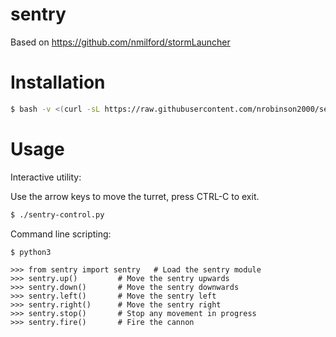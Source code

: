 # sentry

Based on https://github.com/nmilford/stormLauncher

# Installation

```bash
$ bash -v <(curl -sL https://raw.githubusercontent.com/nrobinson2000/sentry/master/install.sh)
```

# Usage

Interactive utility:

Use the arrow keys to move the turret, press CTRL-C to exit.

```bash
$ ./sentry-control.py
```

Command line scripting:

```
$ python3

>>> from sentry import sentry 	# Load the sentry module
>>> sentry.up() 		# Move the sentry upwards
>>> sentry.down() 		# Move the sentry downwards
>>> sentry.left() 		# Move the sentry left
>>> sentry.right() 		# Move the sentry right
>>> sentry.stop() 		# Stop any movement in progress
>>> sentry.fire() 		# Fire the cannon
```
